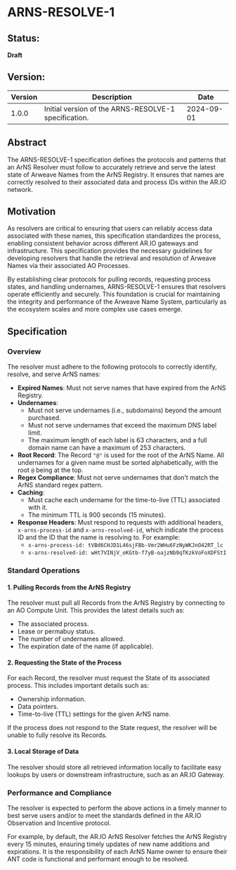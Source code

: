 # ARNS-RESOLVE-1

## Status:

**Draft**

## Version:

| Version | Description                                          | Date       |
| ------- | ---------------------------------------------------- | ---------- |
| 1.0.0   | Initial version of the ARNS-RESOLVE-1 specification. | 2024-09-01 |

## Abstract

The ARNS-RESOLVE-1 specification defines the protocols and patterns that an ArNS Resolver must follow to accurately retrieve and serve the latest state of Arweave Names from the ArNS Registry. It ensures that names are correctly resolved to their associated data and process IDs within the AR.IO network.

## Motivation

As resolvers are critical to ensuring that users can reliably access data associated with these names, this specification standardizes the process, enabling consistent behavior across different AR.IO gateways and infrastructure. This specification provides the necessary guidelines for developing resolvers that handle the retrieval and resolution of Arweave Names via their associated AO Processes.

By establishing clear protocols for pulling records, requesting process states, and handling undernames, ARNS-RESOLVE-1 ensures that resolvers operate efficiently and securely. This foundation is crucial for maintaining the integrity and performance of the Arweave Name System, particularly as the ecosystem scales and more complex use cases emerge.

## Specification

### Overview

The resolver must adhere to the following protocols to correctly identify, resolve, and serve ArNS names:

- **Expired Names**: Must not serve names that have expired from the ArNS Registry.
- **Undernames**:
  - Must not serve undernames (i.e., subdomains) beyond the amount purchased.
  - Must not serve undernames that exceed the maximum DNS label limit.
  - The maximum length of each label is 63 characters, and a full domain name can have a maximum of 253 characters.
- **Root Record**: The Record `"@"` is used for the root of the ArNS Name. All undernames for a given name must be sorted alphabetically, with the root `@` being at the top.
- **Regex Compliance**: Must not serve undernames that don't match the ArNS standard regex pattern.
- **Caching**:
  - Must cache each undername for the time-to-live (TTL) associated with it.
  - The minimum TTL is 900 seconds (15 minutes).
- **Response Headers**: Must respond to requests with additional headers, `x-arns-process-id` and `x-arns-resolved-id`, which indicate the process ID and the ID that the name is resolving to. For example:
  - `x-arns-process-id: tVBd6CHJD1L46sjFBb-Vmr2WHu6FzNyWKJnO42RT_lc`
  - `x-arns-resolved-id: wHt7VINjV_oKGtb-f7yB-oajzNb9qTKzkVoFoXDFStI`

### Standard Operations

#### 1. Pulling Records from the ArNS Registry

The resolver must pull all Records from the ArNS Registry by connecting to an AO Compute Unit. This provides the latest details such as:

- The associated process.
- Lease or permabuy status.
- The number of undernames allowed.
- The expiration date of the name (if applicable).

#### 2. Requesting the State of the Process

For each Record, the resolver must request the State of its associated process. This includes important details such as:

- Ownership information.
- Data pointers.
- Time-to-live (TTL) settings for the given ArNS name.

If the process does not respond to the State request, the resolver will be unable to fully resolve its Records.

#### 3. Local Storage of Data

The resolver should store all retrieved information locally to facilitate easy lookups by users or downstream infrastructure, such as an AR.IO Gateway.

### Performance and Compliance

The resolver is expected to perform the above actions in a timely manner to best serve users and/or to meet the standards defined in the AR.IO Observation and Incentive protocol.

For example, by default, the AR.IO ArNS Resolver fetches the ArNS Registry every 15 minutes, ensuring timely updates of new name additions and expirations. It is the responsibility of each ArNS Name owner to ensure their ANT code is functional and performant enough to be resolved.
